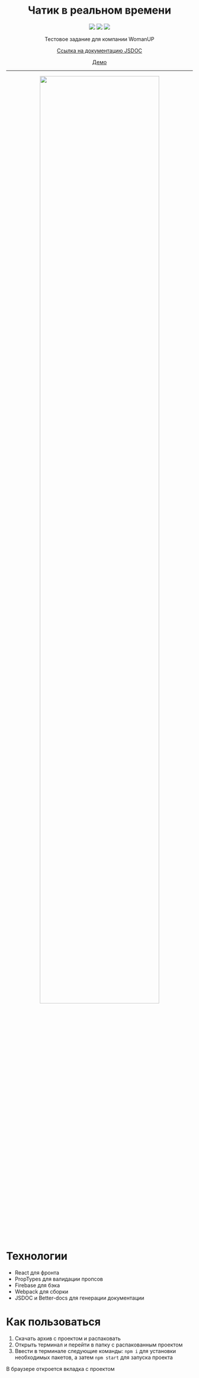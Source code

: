 <h1 align="center">Чатик в реальном времени</h1>

<p align="center">

<img src="https://img.shields.io/badge/made%20by-KIrilldeveloper48-blue.svg" >
<img src="https://img.shields.io/badge/react-16.14.0-green.svg">
<img src="https://img.shields.io/github/languages/top/KIrilldeveloper48/Six-cities-SPA-React.svg">

</p>

<p align="center">
Тестовое задание для компании WomanUP
</p>

<p align="center">
<a href="https://kirilldeveloper48.github.io/Realtime-chat_React/docs/Chat.html">Ссылка на документацию JSDOC</a>
</p>
<p align="center">
<a href="https://realtime-chat-af52c.web.app">Демо</a>
</p>

---
<p align="center">
<img src="https://i.ibb.co/zFj68kG/2021-06-29-15-05-48-963.gif" width="80%">
</p>

# Технологии

* React для фронта
* PropTypes для валидации пропсов
* Firebase для бэка
* Webpack для сборки
* JSDOC и Better-docs для генерации документации


# Как пользоваться

1. Скачать архив с проектом и распаковать
2. Открыть терминал и перейти в папку с распакованным проектом
3. Ввести в терминале следующие команды: `npm i` для установки необходимых пакетов, а затем `npm start` для запуска проекта

В браузере откроется вкладка с проектом
